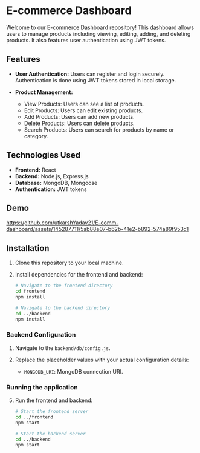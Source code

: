 # E-commerce Dashboard

Welcome to our E-commerce Dashboard repository! This dashboard allows users to manage products including viewing, editing, adding, and deleting products. It also features user authentication using JWT tokens.

## Features

- **User Authentication:** Users can register and login securely. Authentication is done using JWT tokens stored in local storage.

- **Product Management:**
  - View Products: Users can see a list of products.
  - Edit Products: Users can edit existing products.
  - Add Products: Users can add new products.
  - Delete Products: Users can delete products.
  - Search Products: Users can search for products by name or category.

## Technologies Used

- **Frontend:** React
- **Backend:** Node.js, Express.js
- **Database:** MongoDB, Mongoose
- **Authentication:** JWT tokens

## Demo

https://github.com/utkarshYadav21/E-comm-dashboard/assets/145287711/5ab88e07-b62b-41e2-b892-574a89f953c1

## Installation

1. Clone this repository to your local machine.

2. Install dependencies for the frontend and backend:

    ```bash
    # Navigate to the frontend directory
    cd frontend
    npm install

    # Navigate to the backend directory
    cd ../backend
    npm install
    ```

### Backend Configuration

1. Navigate to the `backend/db/config.js`.

2. Replace the placeholder values with your actual configuration details:
    
    - `MONGODB_URI`: MongoDB connection URI.

### Running the application

5. Run the frontend and backend:

    ```bash
    # Start the frontend server
    cd ../frontend
    npm start

    # Start the backend server
    cd ../backend
    npm start
    ```


